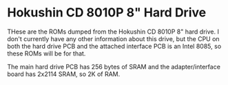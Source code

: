 # Hokushin CD 8010P 8" Hard Drive 
THese are the ROMs dumped from the Hokushin CD 8010P 8" hard drive. I don't currently have any other information about this drive, but the CPU on both the hard drive PCB and the attached interface PCB is an Intel 8085, so these ROMs will be for that. 

The main hard drive PCB has 256 bytes of SRAM and the adapter/interface board has 2x2114 SRAM, so 2K of RAM.
